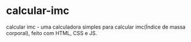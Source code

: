 # calcular-imc
 calcular imc - uma calculadora simples para calcular imc(Índice de massa corporal), feito com HTML, CSS e JS.
